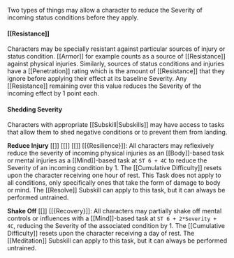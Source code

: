 Two types of things may allow a character to reduce the Severity of incoming status conditions before they apply. 
#### [[Resistance]]

Characters may be specially resistant against particular sources of injury or status condition. [[Armor]] for example counts as a source of [[Resistance]] against physical injuries. Similarly, sources of status conditions and injuries have a [[Penetration]] rating which is the amount of [[Resistance]] that they ignore before applying their effect at its baseline Severity. Any [[Resistance]] remaining over this value reduces the Severity of the incoming effect by 1 point each.
#### Shedding Severity

Characters with appropriate [[Subskill|Subskills]] may have access to tasks that allow them to shed negative conditions or to prevent them from landing. 

**Reduce Injury** [[<Instantaneous>]] [[<Automatic>]] [[<Reaction>]] [[{Resilience}]]: All characters may reflexively reduce the severity of incoming physical injuries as an [[Body]]-based task or mental injuries as a [[Mind]]-based task at `ST 6 + 4C` to reduce the Severity of an incoming condition by 1. The [[Cumulative Difficulty]] resets upon the character receiving one hour of rest. This Task does not apply to all conditions, only specifically ones that take the form of damage to body or mind. The [[Resolve]] Subskill can apply to this task, but it can always be performed untrained.

**Shake Off** [[<Automatic>]] [[{Recovery}]]: All characters may partially shake off mental controls or influences with a [[Mind]]-based task at `ST 6 + 2*Severity + 4C`, reducing the Severity of the associated condition by 1. The [[Cumulative Difficulty]] resets upon the character receiving a day of rest. The [[Meditation]] Subskill can apply to this task, but it can always be performed untrained.